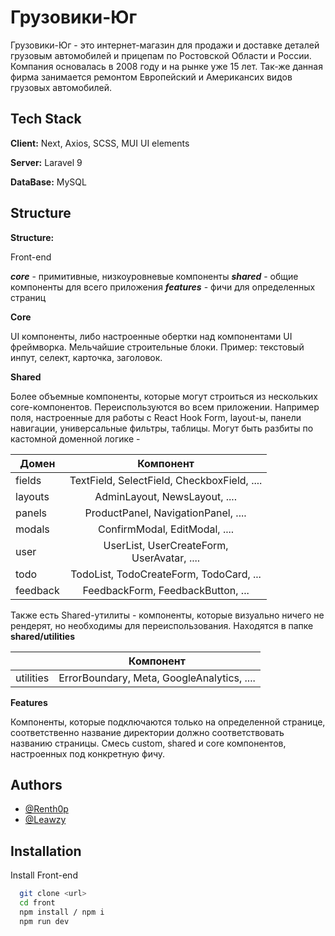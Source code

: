
# Грузовики-Юг

Грузовики-Юг - это интернет-магазин для продажи и доставке деталей грузовым автомобилей и прицепам по Ростовской Области и России. Компания основалась в 2008 году и на рынке уже 15 лет. Так-же данная фирма занимается ремонтом Европейский и Американсих видов грузовых автомобилей. 


## Tech Stack

**Client:** Next, Axios, SCSS, MUI UI elements

**Server:** Laravel 9

**DataBase:** MySQL
 

## Structure

**Structure:**

Front-end

***core*** - примитивные, низкоуровневые компоненты
***shared*** - общие компоненты для всего приложения
***features*** - фичи для определенных страниц

**Core**

UI компоненты, либо настроенные обертки над компонентами UI фреймворка. Мельчайшие строительные блоки. Пример: текстовый
инпут, селект, карточка, заголовок.

**Shared**

Более объемные компоненты, которые могут строиться из нескольких core-компонентов. Переиспользуются во всем приложении.
Например поля, настроенные для работы с React Hook Form, layout-ы, панели навигации, универсальные фильтры, таблицы.
Могут быть разбиты по кастомной доменной логике -

| Домен    |                    Компонент                    |
|----------|:-----------------------------------------------:|
| fields   |   TextField, SelectField, CheckboxField, ....   |
| layouts  |          AdminLayout, NewsLayout, ....          |
| panels   |       ProductPanel, NavigationPanel, ....       |
| modals   |          ConfirmModal, EditModal, ....          |
| user     | UserList, UserCreateForm, <br/>UserAvatar, .... |
| todo     |     TodoList, TodoCreateForm, TodoCard, ...     |
| feedback |        FeedbackForm, FeedbackButton, ...        |

Также есть Shared-утилиты - компоненты, которые визуально ничего не рендерят, но необходимы для переиспользования.
Находятся в папке **shared/utilities**

|           |                  Компонент                  |
|-----------|:-------------------------------------------:|
| utilities | ErrorBoundary, Meta, GoogleAnalytics,  .... |

**Features**

Компоненты, которые подключаются только на определенной странице, соответственно название директории должно
соответствовать названию страницы. Смесь custom, shared и core компонентов, настроенных под конкретную фичу.



## Authors

- [@Renth0p](https://github.com/Renth0p)
- [@Leawzy](https://github.com/Leawzy)


## Installation

Install Front-end

```bash
  git clone <url>
  cd front
  npm install / npm i
  npm run dev
```
    
